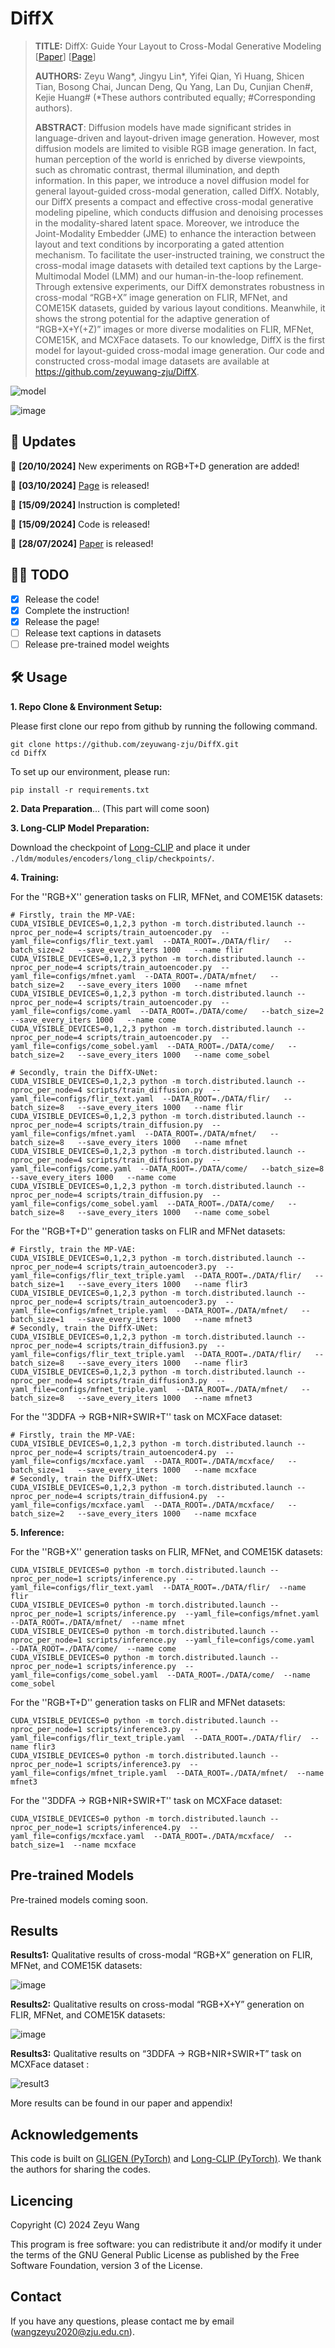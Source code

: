 # DiffX

> **TITLE:** DiffX: Guide Your Layout to Cross-Modal Generative Modeling [[Paper](https://arxiv.org/abs/2407.15488)] [[Page](https://jonyond-lin.github.io/DiffX_page/)]
>
> **AUTHORS:** Zeyu Wang*, Jingyu Lin*, Yifei Qian, Yi Huang, Shicen Tian, Bosong Chai, Juncan Deng, Qu Yang, Lan Du, Cunjian Chen#, Kejie Huang# (*These authors contributed equally; #Corresponding authors).
> 
>**ABSTRACT**:
> Diffusion models have made significant strides in language-driven and layout-driven image generation. However, most diffusion models are limited to visible RGB image generation. In fact, human perception of the world is enriched by diverse viewpoints, such as chromatic contrast, thermal illumination, and depth information. In this paper, we introduce a novel diffusion model for general layout-guided cross-modal generation, called DiffX. Notably, our DiffX presents a compact and effective cross-modal generative modeling pipeline, which conducts diffusion and denoising processes in the modality-shared latent space. Moreover, we introduce the Joint-Modality Embedder (JME) to enhance the interaction between layout and text conditions by incorporating a gated attention mechanism. To facilitate the user-instructed training, we construct the cross-modal image datasets with detailed text captions by the Large-Multimodal Model (LMM) and our human-in-the-loop refinement. Through extensive experiments, our DiffX demonstrates robustness in cross-modal “RGB+X” image generation on FLIR, MFNet, and COME15K datasets, guided by various layout conditions. Meanwhile, it shows the strong potential for the adaptive generation of “RGB+X+Y(+Z)” images or more diverse modalities on FLIR, MFNet, COME15K, and MCXFace datasets. To our knowledge, DiffX is the first model for layout-guided cross-modal image generation. Our code and constructed cross-modal image datasets are available at https://github.com/zeyuwang-zju/DiffX.

![model](https://github.com/user-attachments/assets/ea6c81ad-e8b1-423c-ac63-e9354329c385)

![image](https://github.com/user-attachments/assets/974a0a7d-ca79-4de9-b7e4-c1e46a4079cf)

## 📜 Updates
🚀 **[20/10/2024]** New experiments on RGB+T+D generation are added!

🚀 **[03/10/2024]** [Page](https://jonyond-lin.github.io/DiffX_page/) is released!

🚀 **[15/09/2024]** Instruction is completed!

🚀 **[15/09/2024]** Code is released!

🚀 **[28/07/2024]** [Paper](https://arxiv.org/abs/2407.15488) is released!

## 👨‍💻 TODO
- [x] Release the code!
- [x] Complete the instruction!
- [x] Release the page!
- [ ] Release text captions in datasets
- [ ] Release pre-trained model weights

## 🛠️ Usage

**1. Repo Clone & Environment Setup:**

Please first clone our repo from github by running the following command.
```
git clone https://github.com/zeyuwang-zju/DiffX.git
cd DiffX
```

To set up our environment, please run:
```
pip install -r requirements.txt
```

**2. Data Preparation**... (This part will come soon)

**3. Long-CLIP Model Preparation:**

Download the checkpoint of [Long-CLIP](https://huggingface.co/BeichenZhang/LongCLIP-L) and place it under `./ldm/modules/encoders/long_clip/checkpoints/`.

**4. Training:**

   For the ''RGB+X'' generation tasks on FLIR, MFNet, and COME15K datasets:
   ```
   # Firstly, train the MP-VAE:
   CUDA_VISIBLE_DEVICES=0,1,2,3 python -m torch.distributed.launch --nproc_per_node=4 scripts/train_autoencoder.py  --yaml_file=configs/flir_text.yaml  --DATA_ROOT=./DATA/flir/   --batch_size=2   --save_every_iters 1000   --name flir
   CUDA_VISIBLE_DEVICES=0,1,2,3 python -m torch.distributed.launch --nproc_per_node=4 scripts/train_autoencoder.py  --yaml_file=configs/mfnet.yaml  --DATA_ROOT=./DATA/mfnet/   --batch_size=2   --save_every_iters 1000   --name mfnet
   CUDA_VISIBLE_DEVICES=0,1,2,3 python -m torch.distributed.launch --nproc_per_node=4 scripts/train_autoencoder.py  --yaml_file=configs/come.yaml  --DATA_ROOT=./DATA/come/   --batch_size=2   --save_every_iters 1000   --name come
   CUDA_VISIBLE_DEVICES=0,1,2,3 python -m torch.distributed.launch --nproc_per_node=4 scripts/train_autoencoder.py  --yaml_file=configs/come_sobel.yaml  --DATA_ROOT=./DATA/come/   --batch_size=2   --save_every_iters 1000   --name come_sobel

   # Secondly, train the DiffX-UNet:
   CUDA_VISIBLE_DEVICES=0,1,2,3 python -m torch.distributed.launch --nproc_per_node=4 scripts/train_diffusion.py  --yaml_file=configs/flir_text.yaml  --DATA_ROOT=./DATA/flir/   --batch_size=8   --save_every_iters 1000   --name flir
   CUDA_VISIBLE_DEVICES=0,1,2,3 python -m torch.distributed.launch --nproc_per_node=4 scripts/train_diffusion.py  --yaml_file=configs/mfnet.yaml  --DATA_ROOT=./DATA/mfnet/   --batch_size=8   --save_every_iters 1000   --name mfnet
   CUDA_VISIBLE_DEVICES=0,1,2,3 python -m torch.distributed.launch --nproc_per_node=4 scripts/train_diffusion.py  --yaml_file=configs/come.yaml  --DATA_ROOT=./DATA/come/   --batch_size=8   --save_every_iters 1000   --name come
   CUDA_VISIBLE_DEVICES=0,1,2,3 python -m torch.distributed.launch --nproc_per_node=4 scripts/train_diffusion.py  --yaml_file=configs/come_sobel.yaml  --DATA_ROOT=./DATA/come/   --batch_size=8   --save_every_iters 1000   --name come_sobel
   ```

   For the ''RGB+T+D'' generation tasks on FLIR and MFNet datasets:
   ```
   # Firstly, train the MP-VAE:
   CUDA_VISIBLE_DEVICES=0,1,2,3 python -m torch.distributed.launch --nproc_per_node=4 scripts/train_autoencoder3.py  --yaml_file=configs/flir_text_triple.yaml  --DATA_ROOT=./DATA/flir/   --batch_size=1   --save_every_iters 1000   --name flir3
   CUDA_VISIBLE_DEVICES=0,1,2,3 python -m torch.distributed.launch --nproc_per_node=4 scripts/train_autoencoder3.py  --yaml_file=configs/mfnet_triple.yaml  --DATA_ROOT=./DATA/mfnet/   --batch_size=1   --save_every_iters 1000   --name mfnet3
   # Secondly, train the DiffX-UNet:
   CUDA_VISIBLE_DEVICES=0,1,2,3 python -m torch.distributed.launch --nproc_per_node=4 scripts/train_diffusion3.py  --yaml_file=configs/flir_text_triple.yaml  --DATA_ROOT=./DATA/flir/   --batch_size=8   --save_every_iters 1000   --name flir3
   CUDA_VISIBLE_DEVICES=0,1,2,3 python -m torch.distributed.launch --nproc_per_node=4 scripts/train_diffusion3.py  --yaml_file=configs/mfnet_triple.yaml  --DATA_ROOT=./DATA/mfnet/   --batch_size=8   --save_every_iters 1000   --name mfnet3
   ```

   For the ''3DDFA → RGB+NIR+SWIR+T'' task on MCXFace dataset:
   ```
   # Firstly, train the MP-VAE:
   CUDA_VISIBLE_DEVICES=0,1,2,3 python -m torch.distributed.launch --nproc_per_node=4 scripts/train_autoencoder4.py  --yaml_file=configs/mcxface.yaml  --DATA_ROOT=./DATA/mcxface/   --batch_size=1   --save_every_iters 1000   --name mcxface
   # Secondly, train the DiffX-UNet:
   CUDA_VISIBLE_DEVICES=0,1,2,3 python -m torch.distributed.launch --nproc_per_node=4 scripts/train_diffusion4.py  --yaml_file=configs/mcxface.yaml  --DATA_ROOT=./DATA/mcxface/   --batch_size=2   --save_every_iters 1000   --name mcxface
   ```

**5. Inference:**

   For the ''RGB+X'' generation tasks on FLIR, MFNet, and COME15K datasets:
   ```
   CUDA_VISIBLE_DEVICES=0 python -m torch.distributed.launch --nproc_per_node=1 scripts/inference.py  --yaml_file=configs/flir_text.yaml  --DATA_ROOT=./DATA/flir/  --name flir
   CUDA_VISIBLE_DEVICES=0 python -m torch.distributed.launch --nproc_per_node=1 scripts/inference.py  --yaml_file=configs/mfnet.yaml  --DATA_ROOT=./DATA/mfnet/  --name mfnet
   CUDA_VISIBLE_DEVICES=0 python -m torch.distributed.launch --nproc_per_node=1 scripts/inference.py  --yaml_file=configs/come.yaml  --DATA_ROOT=./DATA/come/  --name come
   CUDA_VISIBLE_DEVICES=0 python -m torch.distributed.launch --nproc_per_node=1 scripts/inference.py  --yaml_file=configs/come_sobel.yaml  --DATA_ROOT=./DATA/come/  --name come_sobel
   ```

   For the ''RGB+T+D'' generation tasks on FLIR and MFNet datasets:
   ```
   CUDA_VISIBLE_DEVICES=0 python -m torch.distributed.launch --nproc_per_node=1 scripts/inference3.py  --yaml_file=configs/flir_text_triple.yaml  --DATA_ROOT=./DATA/flir/  --name flir3
   CUDA_VISIBLE_DEVICES=0 python -m torch.distributed.launch --nproc_per_node=1 scripts/inference3.py  --yaml_file=configs/mfnet_triple.yaml  --DATA_ROOT=./DATA/mfnet/  --name mfnet3
   ```

   For the ''3DDFA → RGB+NIR+SWIR+T'' task on MCXFace dataset:
   ```
   CUDA_VISIBLE_DEVICES=0 python -m torch.distributed.launch --nproc_per_node=1 scripts/inference4.py  --yaml_file=configs/mcxface.yaml  --DATA_ROOT=./DATA/mcxface/  --batch_size=1  --name mcxface
   ```

## Pre-trained Models
Pre-trained models coming soon.


## Results
**Results1:** Qualitative results of cross-modal “RGB+X” generation on FLIR, MFNet, and COME15K datasets:

![image](https://github.com/user-attachments/assets/44588c75-0b24-4fbd-8b70-6412adb5823a)


**Results2:** Qualitative results on cross-modal “RGB+X+Y” generation on FLIR, MFNet, and COME15K datasets:

![image](https://github.com/user-attachments/assets/c934757d-c78a-4e7a-a9a7-e70af46222e7)

**Results3:** Qualitative results on “3DDFA → RGB+NIR+SWIR+T” task on MCXFace dataset  :

![result3](https://github.com/user-attachments/assets/1c74c3f3-3c31-4a36-b81f-fc3605fc24a5)

More results can be found in our paper and appendix!


## Acknowledgements
This code is built on [GLIGEN (PyTorch)](https://github.com/gligen/GLIGEN) and [Long-CLIP (PyTorch)](https://github.com/beichenzbc/Long-CLIP). We thank the authors for sharing the codes.

## Licencing

Copyright (C) 2024 Zeyu Wang

This program is free software: you can redistribute it and/or modify it under the terms of the GNU General Public License as published by the Free Software Foundation, version 3 of the License.

## Contact
If you have any questions, please contact me by email (wangzeyu2020@zju.edu.cn).
